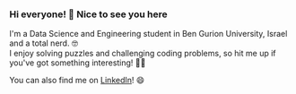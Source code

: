 ### Hi everyone! :wave: Nice to see you here 
I'm a Data Science and Engineering student in Ben Gurion University, Israel and a total nerd. :nerd_face: <br/>
I enjoy solving puzzles and challenging coding problems, so hit me up if you've got something interesting! :woman_technologist:

You can also find me on [LinkedIn](https://www.linkedin.com/in/omertole/)! :smile:
